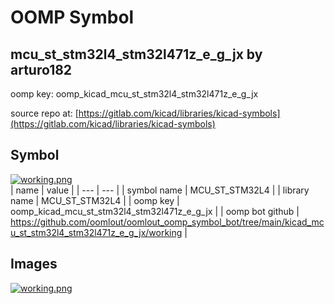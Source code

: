 # OOMP Symbol  
## mcu_st_stm32l4_stm32l471z_e_g_jx  by arturo182  
  
oomp key: oomp_kicad_mcu_st_stm32l4_stm32l471z_e_g_jx  
  
source repo at: [https://gitlab.com/kicad/libraries/kicad-symbols](https://gitlab.com/kicad/libraries/kicad-symbols)  
## Symbol  
  
[![working.png](working_600.png)](working.png)  
| name | value | 
| --- | --- | 
| symbol name | MCU_ST_STM32L4 | 
| library name | MCU_ST_STM32L4 | 
| oomp key | oomp_kicad_mcu_st_stm32l4_stm32l471z_e_g_jx | 
| oomp bot github | https://github.com/oomlout/oomlout_oomp_symbol_bot/tree/main/kicad_mcu_st_stm32l4_stm32l471z_e_g_jx/working | 
## Images  
  
[![working.png](working_140.png)](working.png)  
